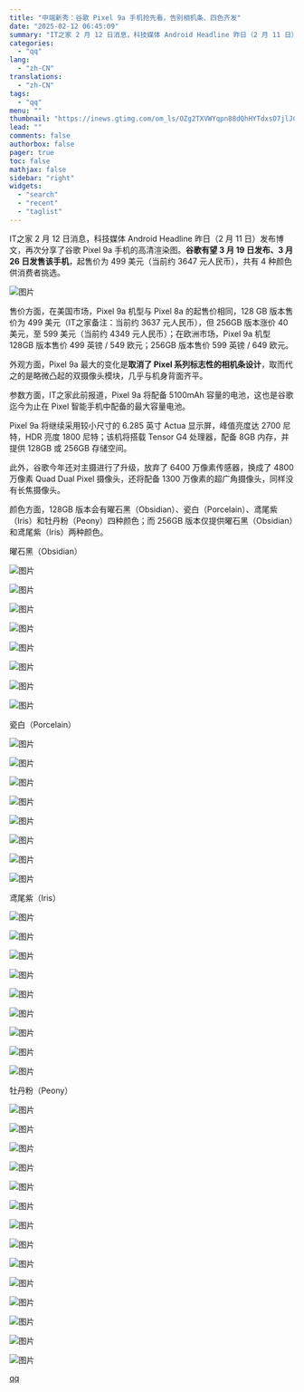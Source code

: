 ```yaml
---
title: "中端新秀：谷歌 Pixel 9a 手机抢先看，告别相机条、四色齐发"
date: "2025-02-12 06:45:09"
summary: "IT之家 2 月 12 日消息，科技媒体 Android Headline 昨日（2 月 11 日）..."
categories:
  - "qq"
lang:
  - "zh-CN"
translations:
  - "zh-CN"
tags:
  - "qq"
menu: ""
thumbnail: "https://inews.gtimg.com/om_ls/OZg2TXVWYqpn88dQhHYTdxsO7jlJCiDfVwKSkXPPdDFDgAA_640360/0"
lead: ""
comments: false
authorbox: false
pager: true
toc: false
mathjax: false
sidebar: "right"
widgets:
  - "search"
  - "recent"
  - "taglist"
---
```


IT之家 2 月 12 日消息，科技媒体 Android Headline 昨日（2 月 11 日）发布博文，再次分享了谷歌 Pixel 9a 手机的高清渲染图。**谷歌有望 3 月 19 日发布、3 月 26 日发售该手机**，起售价为 499 美元（当前约 3647 元人民币），共有 4 种颜色供消费者挑选。

![图片](https://inews.gtimg.com/om_bt/Oa-W74ZgEgavhSXfIhwOLD3Sh-dHk7xcCVcjZaeRlPvDgAA/641)

售价方面，在美国市场，Pixel 9a 机型与 Pixel 8a 的起售价相同，128 GB 版本售价为 499 美元（IT之家备注：当前约 3637 元人民币），但 256GB 版本涨价 40 美元，至 599 美元（当前约 4349 元人民币）；在欧洲市场，Pixel 9a 机型 128GB 版本售价 499 英镑 / 549 欧元；256GB 版本售价 599 英镑 / 649 欧元。

外观方面，Pixel 9a 最大的变化是**取消了 Pixel 系列标志性的相机条设计**，取而代之的是略微凸起的双摄像头模块，几乎与机身背面齐平。

参数方面，IT之家此前报道，Pixel 9a 将配备 5100mAh 容量的电池，这也是谷歌迄今为止在 Pixel 智能手机中配备的最大容量电池。

Pixel 9a 将继续采用较小尺寸的 6.285 英寸 Actua 显示屏，峰值亮度达 2700 尼特，HDR 亮度 1800 尼特；该机将搭载 Tensor G4 处理器，配备 8GB 内存，并提供 128GB 或 256GB 存储空间。

此外，谷歌今年还对主摄进行了升级，放弃了 6400 万像素传感器，换成了 4800 万像素 Quad Dual Pixel 摄像头，还将配备 1300 万像素的超广角摄像头，同样没有长焦摄像头。

颜色方面，128GB 版本会有曜石黑（Obsidian）、瓷白（Porcelain）、鸢尾紫（Iris）和牡丹粉（Peony）四种颜色；而 256GB 版本仅提供曜石黑（Obsidian）和鸢尾紫（Iris）两种颜色。

曜石黑（Obsidian）

![图片](https://inews.gtimg.com/om_bt/OXfOCycqDtRraS6xV4qx1NviGD6jKgbmlBQCRKV0VtjuMAA/641)

![图片](https://inews.gtimg.com/om_bt/OKACJ8CjbH_CTh3GKTM7TU7Ieum28XQRV_LdHtqqii9McAA/641)

![图片](https://inews.gtimg.com/om_bt/OrPsviQRftQZkXHVeGpuePo8W57cnFLrrwNnjwXtYxYQ4AA/641)

![图片](https://inews.gtimg.com/om_bt/OvnRJNJyV2cTVhG4w5X1_Vumz9xL2m52dmwquuaZ_49_QAA/641)

![图片](https://inews.gtimg.com/om_bt/O4gsMvj8g8jnZsqHm5JGjFJLzL7JcfE9jZgVIiLig-uiUAA/641)

![图片](https://inews.gtimg.com/om_bt/ObOWw5LWjoutU-ARdJkMwUGXOo15nSpJKKNyQ8NAGmdiIAA/641)

![图片](https://inews.gtimg.com/om_bt/Od0gtg6EnrYIQ6illxd6z8zf2v0aKmNjmHZQl_Sb6D0mAAA/641)

![图片](https://inews.gtimg.com/om_bt/OShN45_KiiXBeZtxCuVsMqzRohRbdtpYybWfUhotJyQ1AAA/641)

瓷白（Porcelain）

![图片](https://inews.gtimg.com/om_bt/OPmQQoYMs-bZjzvRf8Umt1UTMD33pWwIZOPX8qzqj3WqoAA/641)

![图片](https://inews.gtimg.com/om_bt/OHwDQt3UpBeL9pk9d2NKFTtlYNCt4MJa4aVgK3ayvu69QAA/641)

![图片](https://inews.gtimg.com/om_bt/O5zqMyzO0CB3jWl2juLVMUS4WlbZdWjqEidqNYFCf9q4QAA/641)

![图片](https://inews.gtimg.com/om_bt/OGI_2XzNDMvrBUA6bbX3hEm3I8Wt8eYRO4RFaHZI64mXkAA/641)

![图片](https://inews.gtimg.com/om_bt/OZQX9rgHfR-QVypkUiYcXUTeYMAvN8Q5lC6Dx-0UfgrqkAA/641)

![图片](https://inews.gtimg.com/om_bt/O8jNt_lq6Q-duUANo-mX2FVKYUfahztpesZGVEUhXSuhMAA/641)

![图片](https://inews.gtimg.com/om_bt/OjSMgGDIitNv3KwYl4_mMIB4TMKEKJ8p3-pMuu3xgw5HsAA/641)

![图片](https://inews.gtimg.com/om_bt/O_6729ytPjnDth5l7cLLYd3A6vvE-YZEwxBsrZ7NzY-2IAA/641)

鸢尾紫（Iris）

![图片](https://inews.gtimg.com/om_bt/Of_D0LRrFSfjUJoSt387z9o0BI7CZ0m_xpSIwmrKg5VqIAA/641)

![图片](https://inews.gtimg.com/om_bt/O2-tysiSrY-2NSJWWOZNcrll8H6QvfVx8kHvW1PcngJQwAA/641)

![图片](https://inews.gtimg.com/om_bt/ON5wNGZQ4OweF9bWTw_IWmZUP0vLz04VozI0ADZ77tnnUAA/641)

![图片](https://inews.gtimg.com/om_bt/OYvt-UT_ryVzrQFpNMP5XNqfa2preYBScRnUN1E7jAF58AA/641)

![图片](https://inews.gtimg.com/om_bt/Otzh1vNFRjgw9Tdax_tP3ttpBWxeL5w_6DzgXvsdu-VrIAA/641)

![图片](https://inews.gtimg.com/om_bt/O7O9es0j17EHFhYaPe4VqHJ9GyAiIc0KGsC7-ljzPlHk4AA/641)

![图片](https://inews.gtimg.com/om_bt/Oc6ZdsUVEyph1zSKeoSSDW-DHYE1NkxOVXAeHsNB_wPmUAA/641)

![图片](https://inews.gtimg.com/om_bt/OImJIojKi789_OusWyl2W6REZSiXdGdtHOaO70auNNBZMAA/641)

![图片](https://inews.gtimg.com/om_bt/OPap9P1RUkka0BsRDdRdb-OZtAbDPJbYf1vPpvy3uegWkAA/641)

牡丹粉（Peony）

![图片](https://inews.gtimg.com/om_bt/OcukzbN82zezS4FYrtM0Zqo0nEaO6egzIYbgMV_AeAW9gAA/641)

![图片](https://inews.gtimg.com/om_bt/OE9E1p7S9btwshSJyJxUHFvld6LmlUfoSk64T-AaPge48AA/641)

![图片](https://inews.gtimg.com/om_bt/Opaf2tiloqkm1G0z9gge7ZrDPO87Zuqr4g69kjFEA7FRUAA/641)

![图片](https://inews.gtimg.com/om_bt/OxD5E-7b4JODHSbLZbh6MZAZz_gn5EfRQQ9wR8xe1dstcAA/641)

![图片](https://inews.gtimg.com/om_bt/OGMNViY-cIbPRT0kTGzUZ2jeNKG3qgVoeJrZtFMTaDRcsAA/641)

![图片](https://inews.gtimg.com/om_bt/OMXC4zsEddEZzjScuK-wFh4ajzxAzoq8bYWWFLoKVJvukAA/641)

![图片](https://inews.gtimg.com/om_bt/ONK5ZIUBEka061m00L4stHemIUXumV6Tdi_W5W_JIlekcAA/641)

![图片](https://inews.gtimg.com/om_bt/OKd7zDx0hF6eW2lX3rXlJ-Y4vDFhFs8QgwRgfOUGITt24AA/641)

![图片](https://inews.gtimg.com/om_bt/Ov0rWnURZ20yB399YLZBX1e39HdhQAJp8nKFvZagn4ZeUAA/641)

![图片](https://inews.gtimg.com/om_bt/OOSHY7is2rbY6VqUL_WBkuAoTblR1c1s6aTvltu4M1o-8AA/641)

![图片](https://inews.gtimg.com/om_bt/ORakaW9j1K_QJMKsd-9ycRlqzmttY7E2WxOkEWE4cJjpMAA/641)

![图片](https://inews.gtimg.com/om_bt/OL6nbNQOzl_Oixr0gF16WJCuRcGQrk_KQvBlFG3bHcOisAA/641)

![图片](https://inews.gtimg.com/om_bt/O7jFqfzAnkWt6VSS_gJA33GjH85NTMZXJLUSfKwDFqk9wAA/641)

![图片](https://inews.gtimg.com/om_bt/OedYmvuGcbByjIRmFC5RQx_9t-FUUOwU-jhxuoOcI0nGQAA/641)

[qq](https://new.qq.com/rain/a/20250212A017VF00)
